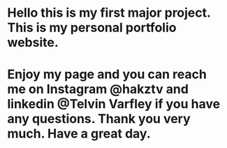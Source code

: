 # Hello this is my first major project. This is my personal portfolio website.

# Enjoy my page and you can reach me on Instagram @hakztv and linkedin @Telvin Varfley if you have any questions. Thank you very much. Have a great day.
